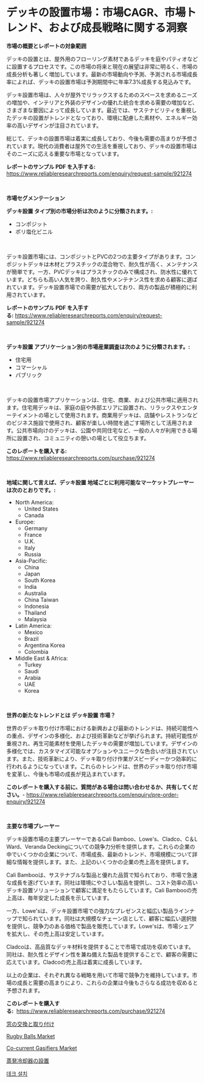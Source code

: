 <p><h1>デッキの設置市場：市場CAGR、市場トレンド、および成長戦略に関する洞察</h1></p><p><strong>市場の概要とレポートの対象範囲</strong></p>
<p><p>デッキの設置とは、屋外用のフローリング素材であるデッキを庭やパティオなどに設置するプロセスです。この市場の将来と現在の展望は非常に明るく、市場の成長分析も著しく増加しています。最新の市場動向や予測、予測される市場成長率によれば、デッキの設置市場は予測期間中に年率7.3%成長する見込みです。</p><p>デッキ設置市場は、人々が屋外でリラックスするためのスペースを求めるニーズの増加や、インテリアと外装のデザインの優れた統合を求める需要の増加など、さまざまな要因によって成長しています。最近では、サステナビリティを重視したデッキの設置がトレンドとなっており、環境に配慮した素材や、エネルギー効率の高いデザインが注目されています。</p><p>総じて、デッキの設置市場は着実に成長しており、今後も需要の高まりが予想されています。現代の消費者は屋外での生活を重視しており、デッキの設置市場はそのニーズに応える重要な市場となっています。</p></p>
<p><strong>レポートのサンプル PDF を入手する:</strong> <a href="https://www.reliableresearchreports.com/enquiry/request-sample/921274">https://www.reliableresearchreports.com/enquiry/request-sample/921274</a></p>
<p>&nbsp;</p>
<p><strong>市場セグメンテーション</strong></p>
<p><strong>デッキ設置 タイプ別の市場分析は次のように分類されます。:</strong></p>
<p><ul><li>コンポジット</li><li>ポリ塩化ビニル</li></ul></p>
<p>&nbsp;</p>
<p><p>デッキ設置市場には、コンポジットとPVCの2つの主要タイプがあります。コンポジットデッキは木材とプラスチックの混合物で、耐久性が高く、メンテナンスが簡単です。一方、PVCデッキはプラスチックのみで構成され、防水性に優れています。どちらも高い人気を誇り、耐久性やメンテナンス性を求める顧客に選ばれています。デッキ設置市場での需要が拡大しており、両方の製品が積極的に利用されています。</p></p>
<p><strong>レポートのサンプル PDF を入手する:</strong>&nbsp;<a href="https://www.reliableresearchreports.com/enquiry/request-sample/921274">https://www.reliableresearchreports.com/enquiry/request-sample/921274</a></p>
<p>&nbsp;</p>
<p><strong> デッキ設置 アプリケーション別の市場産業調査は次のように分類されます。:</strong></p>
<p><ul><li>住宅用</li><li>コマーシャル</li><li>パブリック</li></ul></p>
<p>&nbsp;</p>
<p><p>デッキの設置市場アプリケーションは、住宅、商業、および公共市場に適用されます。住宅用デッキは、家庭の庭や外部エリアに設置され、リラックスやエンターテイメントの場として使用されます。商業用デッキは、店舗やレストランなどのビジネス施設で使用され、顧客が楽しい時間を過ごす場所として活用されます。公共市場向けのデッキは、公園や共同住宅など、一般の人々が利用できる場所に設置され、コミュニティの憩いの場として役立ちます。</p></p>
<p><strong>このレポートを購入する:</strong>&nbsp; <a href="https://www.reliableresearchreports.com/purchase/921274">https://www.reliableresearchreports.com/purchase/921274</a></p>
<p>&nbsp;</p>
<p><strong>地域に関して言えば、デッキ設置 地域ごとに利用可能なマーケットプレーヤーは次のとおりです。:</strong></p>
<p><ul>
    <li>
        North America:
        <ul>
            <li>United States</li>
            <li>Canada</li>
        </ul>
    </li>
    <li>
        Europe:
        <ul>
            <li>Germany</li>
            <li>France</li>
            <li>U.K.</li>
            <li>Italy</li>
            <li>Russia</li>
        </ul>
    </li>
    <li>
        Asia-Pacific:
        <ul>
            <li>China</li>
            <li>Japan</li>
            <li>South Korea</li>
            <li>India</li>
            <li>Australia</li>
            <li>China Taiwan</li>
            <li>Indonesia</li>
            <li>Thailand</li>
            <li>Malaysia</li>
        </ul>
    </li>
    <li>
        Latin America:
        <ul>
            <li>Mexico</li>
            <li>Brazil</li>
            <li>Argentina Korea</li>
            <li>Colombia</li>
        </ul>
    </li>
    <li>
        Middle East & Africa:
        <ul>
            <li>Turkey</li>
            <li>Saudi</li>
            <li>Arabia</li>
            <li>UAE</li>
            <li>Korea</li>
        </ul>
    </li>
    </ul></p>
<p>&nbsp;</p>
<p><strong>世界の新たなトレンドとは デッキ設置 市場？</strong></p>
<p><p>世界のデッキ取り付け市場における新興および最新のトレンドは、持続可能性への重点、デザインの多様化、および技術革新などが挙げられます。持続可能性が重視され、再生可能素材を使用したデッキの需要が増加しています。デザインの多様化では、カスタマイズ可能なオプションやユニークな色合いが注目されています。また、技術革新により、デッキ取り付け作業がスピーディーかつ効率的に行われるようになっています。これらのトレンドは、世界のデッキ取り付け市場を変革し、今後も市場の成長が見込まれています。</p></p>
<p><strong>このレポートを購入する前に、質問がある場合は問い合わせるか、共有してください。</strong>- <a href="https://www.reliableresearchreports.com/enquiry/pre-order-enquiry/921274">https://www.reliableresearchreports.com/enquiry/pre-order-enquiry/921274</a></p>
<p>&nbsp;</p>
<p><strong>主要な市場プレーヤー</strong></p>
<p><p>デッキ設置市場の主要プレーヤーであるCali Bamboo、Lowe's、Cladco、C＆L Ward、Veranda Deckingについての競争力分析を提供します。これらの企業の中でいくつかの企業について、市場成長、最新のトレンド、市場規模について詳細な情報を提供します。また、上記のいくつかの企業の売上高を提供します。</p><p>Cali Bambooは、サステナブルな製品と優れた品質で知られており、市場で急速な成長を遂げています。同社は環境にやさしい製品を提供し、コスト効率の高いデッキ設置ソリューションで顧客に満足をもたらしています。Cali Bambooの売上高は、毎年安定した成長を示しています。</p><p>一方、Lowe'sは、デッキ設置市場での強力なプレゼンスと幅広い製品ラインナップで知られています。同社は大規模なチェーン店として、顧客に幅広い選択肢を提供し、競争力のある価格で製品を販売しています。Lowe'sは、市場シェアを拡大し、その売上高は安定しています。</p><p>Cladcoは、高品質なデッキ材料を提供することで市場で成功を収めています。同社は、耐久性とデザイン性を兼ね備えた製品を提供することで、顧客の需要に応えています。Cladcoの売上高は着実に成長しています。</p><p>以上の企業は、それぞれ異なる戦略を用いて市場で競争力を維持しています。市場の成長と需要の高まりにより、これらの企業は今後もさらなる成功を収めると予想されます。</p></p>
<p><strong>このレポートを購入する:</strong>&nbsp;&nbsp;<a href="https://www.reliableresearchreports.com/purchase/921274">https://www.reliableresearchreports.com/purchase/921274</a></p>
<p><p><a href="https://github.com/mohamedbakry57/Market-Research-Report-List-2/blob/main/7202001182095.md">窓の交換と取り付け</a></p><p><a href="https://github.com/marloy8/Market-Research-Report-List-3/blob/main/rugby-balls-market.md">Rugby Balls Market</a></p><p><a href="https://issuu.com/reportprime-2/docs/co-current-gasifiers-market-size-2030.pptx">Co-current Gasifiers Market</a></p><p><a href="https://github.com/lababdou/Market-Research-Report-List-2/blob/main/7548545182096.md">蒸発冷却器の設置</a></p><p><a href="https://github.com/sougarounis/Market-Research-Report-List-2/blob/main/7093753182092.md">데크 설치</a></p></p>